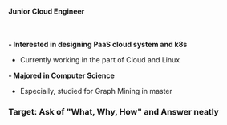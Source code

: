 
#### Junior Cloud Engineer

<br/>

**- Interested in designing PaaS cloud system and k8s**
  - Currently working in the part of Cloud and Linux
    
**- Majored in Computer Science**
  - Especially, studied for Graph Mining in master


### Target: Ask of "What, Why, How" and Answer neatly
  
<!--
**junghojin/junghojin** is a ✨ _special_ ✨ repository because its `README.md` (this file) appears on your GitHub profile.

Here are some ideas to get you started:

- 🔭 I’m currently working on ...
- 🌱 I’m currently learning ...
- 👯 I’m looking to collaborate on ...
- 🤔 I’m looking for help with ...
- 💬 Ask me about ...
- 📫 How to reach me: ...
- 😄 Pronouns: ...
- ⚡ Fun fact: ...
-->
